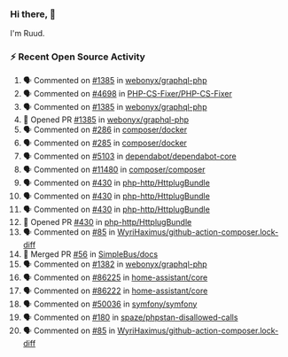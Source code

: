 ### Hi there, 👋

I'm Ruud.
 
### :zap: Recent Open Source Activity

<!--START_SECTION:activity-->
1. 🗣 Commented on [#1385](https://github.com/webonyx/graphql-php/issues/1385) in [webonyx/graphql-php](https://github.com/webonyx/graphql-php)
2. 🗣 Commented on [#4698](https://github.com/PHP-CS-Fixer/PHP-CS-Fixer/issues/4698) in [PHP-CS-Fixer/PHP-CS-Fixer](https://github.com/PHP-CS-Fixer/PHP-CS-Fixer)
3. 🗣 Commented on [#1385](https://github.com/webonyx/graphql-php/issues/1385) in [webonyx/graphql-php](https://github.com/webonyx/graphql-php)
4. 💪 Opened PR [#1385](https://github.com/webonyx/graphql-php/pull/1385) in [webonyx/graphql-php](https://github.com/webonyx/graphql-php)
5. 🗣 Commented on [#286](https://github.com/composer/docker/issues/286) in [composer/docker](https://github.com/composer/docker)
6. 🗣 Commented on [#285](https://github.com/composer/docker/issues/285) in [composer/docker](https://github.com/composer/docker)
7. 🗣 Commented on [#5103](https://github.com/dependabot/dependabot-core/issues/5103) in [dependabot/dependabot-core](https://github.com/dependabot/dependabot-core)
8. 🗣 Commented on [#11480](https://github.com/composer/composer/issues/11480) in [composer/composer](https://github.com/composer/composer)
9. 🗣 Commented on [#430](https://github.com/php-http/HttplugBundle/issues/430) in [php-http/HttplugBundle](https://github.com/php-http/HttplugBundle)
10. 🗣 Commented on [#430](https://github.com/php-http/HttplugBundle/issues/430) in [php-http/HttplugBundle](https://github.com/php-http/HttplugBundle)
11. 🗣 Commented on [#430](https://github.com/php-http/HttplugBundle/issues/430) in [php-http/HttplugBundle](https://github.com/php-http/HttplugBundle)
12. 💪 Opened PR [#430](https://github.com/php-http/HttplugBundle/pull/430) in [php-http/HttplugBundle](https://github.com/php-http/HttplugBundle)
13. 🗣 Commented on [#85](https://github.com/WyriHaximus/github-action-composer.lock-diff/issues/85) in [WyriHaximus/github-action-composer.lock-diff](https://github.com/WyriHaximus/github-action-composer.lock-diff)
14. 🎉 Merged PR [#56](https://github.com/SimpleBus/docs/pull/56) in [SimpleBus/docs](https://github.com/SimpleBus/docs)
15. 🗣 Commented on [#1382](https://github.com/webonyx/graphql-php/issues/1382) in [webonyx/graphql-php](https://github.com/webonyx/graphql-php)
16. 🗣 Commented on [#86225](https://github.com/home-assistant/core/issues/86225) in [home-assistant/core](https://github.com/home-assistant/core)
17. 🗣 Commented on [#86222](https://github.com/home-assistant/core/issues/86222) in [home-assistant/core](https://github.com/home-assistant/core)
18. 🗣 Commented on [#50036](https://github.com/symfony/symfony/issues/50036) in [symfony/symfony](https://github.com/symfony/symfony)
19. 🗣 Commented on [#180](https://github.com/spaze/phpstan-disallowed-calls/issues/180) in [spaze/phpstan-disallowed-calls](https://github.com/spaze/phpstan-disallowed-calls)
20. 🗣 Commented on [#85](https://github.com/WyriHaximus/github-action-composer.lock-diff/issues/85) in [WyriHaximus/github-action-composer.lock-diff](https://github.com/WyriHaximus/github-action-composer.lock-diff)
<!--END_SECTION:activity-->
